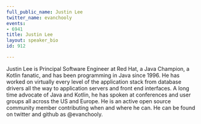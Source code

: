 ```yaml
---
full_public_name: Justin Lee
twitter_name: evanchooly
events:
- 6941
title: Justin Lee
layout: speaker_bio
id: 912

---
```

Justin Lee is Principal Software Engineer at Red Hat, a Java Champion, a Kotlin fanatic, and has been programming in Java since 1996.  He has worked on virtually every level of the application stack from database drivers all the way to application servers and front end interfaces.  A long time advocate of Java and Kotlin, he has spoken at conferences and user groups all across the US and Europe.  He is an active open source community member contributing when and where he can. He can be found on twitter and github as @evanchooly.